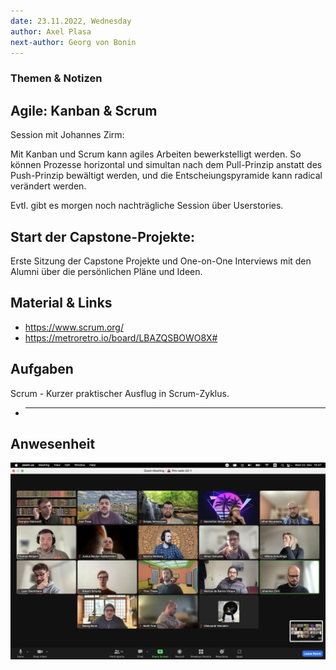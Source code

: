 ```yaml
---
date: 23.11.2022, Wednesday
author: Axel Plasa
next-author: Georg von Bonin
---
```


### Themen & Notizen

## Agile: Kanban & Scrum

Session mit Johannes Zirm:

Mit Kanban und Scrum kann agiles Arbeiten bewerkstelligt werden. So können Prozesse horizontal und simultan nach dem Pull-Prinzip anstatt des Push-Prinzip bewältigt werden, und die Entscheiungspyramide kann radical verändert werden.

Evtl. gibt es morgen noch nachträgliche Session über Userstories.

## Start der Capstone-Projekte:

Erste Sitzung der Capstone Projekte und One-on-One Interviews mit den Alumni über die persönlichen Pläne und Ideen.

## Material & Links

- https://www.scrum.org/
- https://metroretro.io/board/LBAZQSBOWO8X#

## Aufgaben

Scrum - Kurzer praktischer Ausflug in Scrum-Zyklus.

- ***

## Anwesenheit

![2022/11/23](../images/2022-11-23.png)
